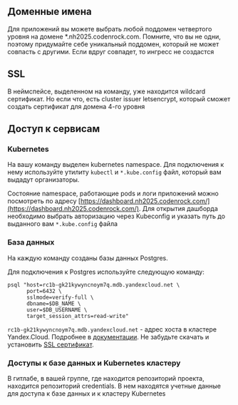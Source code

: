 ## Доменные имена

Для приложений вы можете выбрать любой поддомен четвертого уровня на домене *.nh2025.codenrock.com.
Помните, что вы не одни, поэтому придумайте себе уникальный поддомен, который не может совпасть с другими. Если вдруг
совпадет, то ингресс не создастся

## SSL

В неймспейсе, выделенном на команду, уже находится wildcard сертификат. Но если что, есть cluster issuer letsencrypt,
который сможет создать сертификат для домена 4-го уровня

## Доступ к сервисам

### Kubernetes

На вашу команду выделен kubernetes namespace. Для подключения к нему используйте утилиту `kubectl` и `*.kube.config`
файл, который вам выдадут организаторы.

Состояние namespace, работающие pods и логи приложений можно посмотреть по
адресу [https://dashboard.nh2025.codenrock.com/](https://dashboard.nh2025.codenrock.com/). Для открытия дашборда
необходимо выбрать авторизацию через Kubeconfig и указать путь до выданного вам `*.kube.config` файла

### База данных

На каждую команду созданы базы данных Postgres.

Для подключения к Postgres используйте следующую команду:

```
psql "host=rc1b-gk21kywyncnoym7q.mdb.yandexcloud.net \
      port=6432 \
      sslmode=verify-full \
      dbname=$DB_NAME \
      user=$DB_USERNAME \
      target_session_attrs=read-write"
```

`rc1b-gk21kywyncnoym7q.mdb.yandexcloud.net` - адрес хоста в кластере Yandex.Cloud. Подробнее
в [документации](https://cloud.yandex.ru/docs/managed-postgresql/). Не забудьте скачать и
установить [SSL сертификат](https://cloud.yandex.ru/docs/managed-postgresql/operations/connect#get-ssl-cert).

### Доступы к базе данных и Kubernetes кластеру

В гитлабе, в вашей группе, где находится репозиторий проекта, находится репозиторий credentials. В нем находятся учетные
данные для доступа к базе данных и к кластеру Kubernetes

